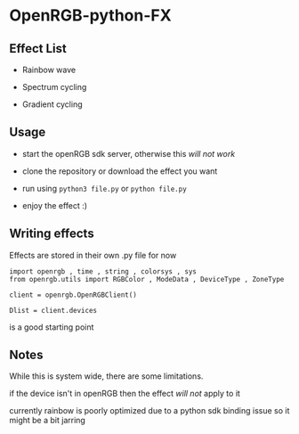 # OpenRGB-python-FX

## Effect List

* Rainbow wave

* Spectrum cycling

* Gradient cycling

## Usage

* start the openRGB sdk server, otherwise this *will not work*

* clone the repository or download the effect you want

* run using ```python3 file.py``` or ```python file.py```

* enjoy the effect :)

## Writing effects

Effects are stored in their own .py file for now

```
import openrgb , time , string , colorsys , sys
from openrgb.utils import RGBColor , ModeData , DeviceType , ZoneType

client = openrgb.OpenRGBClient()

Dlist = client.devices
```
is a good starting point

## Notes

While this is system wide, there are some limitations.

if the device isn't in openRGB then the effect *will not* apply to it

currently rainbow is poorly optimized due to a python sdk binding issue so it might be a bit jarring